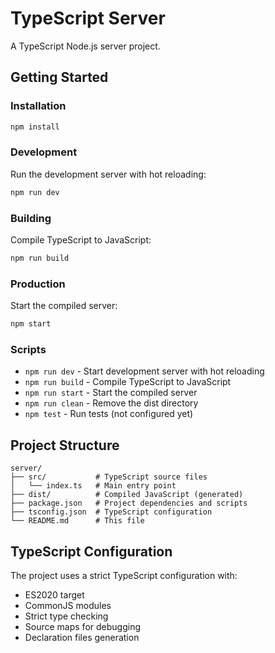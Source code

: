 # TypeScript Server

A TypeScript Node.js server project.

## Getting Started

### Installation

```bash
npm install
```

### Development

Run the development server with hot reloading:

```bash
npm run dev
```

### Building

Compile TypeScript to JavaScript:

```bash
npm run build
```

### Production

Start the compiled server:

```bash
npm start
```

### Scripts

- `npm run dev` - Start development server with hot reloading
- `npm run build` - Compile TypeScript to JavaScript
- `npm run start` - Start the compiled server
- `npm run clean` - Remove the dist directory
- `npm test` - Run tests (not configured yet)

## Project Structure

```
server/
├── src/           # TypeScript source files
│   └── index.ts   # Main entry point
├── dist/          # Compiled JavaScript (generated)
├── package.json   # Project dependencies and scripts
├── tsconfig.json  # TypeScript configuration
└── README.md      # This file
```

## TypeScript Configuration

The project uses a strict TypeScript configuration with:
- ES2020 target
- CommonJS modules
- Strict type checking
- Source maps for debugging
- Declaration files generation 